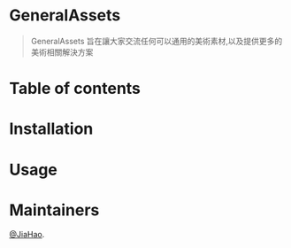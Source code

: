 # GeneralAssets
> GeneralAssets 旨在讓大家交流任何可以通用的美術素材,以及提供更多的美術相關解決方案


# Table of contents

# Installation

# Usage

# Maintainers
[@JiaHao](https://github.com/Jhan-JiaHao).
